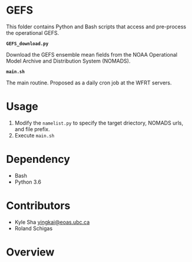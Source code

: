 # GEFS

This folder contains Python and Bash scripts that access and pre-process the operational GEFS.

**`GEFS_download.py`**

Download the GEFS ensemble mean fields from the NOAA Operational Model Archive and Distribution System (NOMADS).

**`main.sh`**

The main routine. Proposed as a daily cron job at the WFRT servers. 

# Usage

1. Modify the `namelist.py` to specify the target driectory, NOMADS urls, and file prefix.
3. Execute `main.sh`

# Dependency
* Bash
* Python 3.6

# Contributors

* Kyle Sha <yingkai@eoas.ubc.ca>
* Roland Schigas

# Overview

